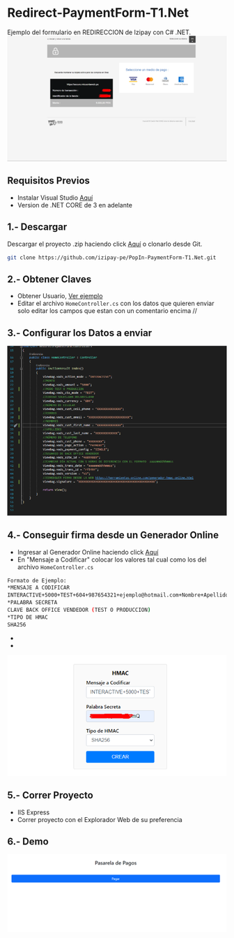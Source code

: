 # Redirect-PaymentForm-T1.Net

Ejemplo del formulario en REDIRECCION de Izipay con C# .NET.
![pagar](images/pagar.png)

## Requisitos Previos

* Instalar Visual Studio [Aquí](https://visualstudio.microsoft.com/es/)
* Version de .NET CORE de 3 en adelante

## 1.- Descargar
Descargar el proyecto .zip haciendo click [Aquí](https://github.com/izipay-pe/PopIn-PaymentForm-T1.Net/archive/refs/heads/main.zip) o clonarlo desde Git.
```sh
git clone https://github.com/izipay-pe/PopIn-PaymentForm-T1.Net.git
``` 

## 2.- Obtener Claves
* Obtener Usuario, [Ver ejemplo](https://github.com/izipay-pe/obtener-credenciales-de-conexion#readme)
* Editar el archivo `HomeController.cs` con los datos que quieren enviar solo editar los campos que estan con un comentario encima //
 
## 3.- Configurar los Datos a enviar
![Claves](images/datos.png)

## 4.- Conseguir firma desde un Generador Online
* Ingresar al Generador Online haciendo click [Aquí](https://herramientas-online.com/generador-hmac-online.html)
* En "Mensaje a Codificar" colocar los valores tal cual como los del archivo `HomeController.cs` 
```sh
Formato de Ejemplo:
*MENSAJE A CODIFICAR
INTERACTIVE+5000+TEST+604+987654321+ejemplo@hotmail.com+Nombre+Apellido+5445664+PAYMENT+SINGLE+usuariobackoffice+aaaammddhhmmss+rf54hY+V2+clavebackoffice
*PALABRA SECRETA
CLAVE BACK OFFICE VENDEDOR (TEST O PRODUCCION)
*TIPO DE HMAC
SHA256
``` 
* 
* 
![Claves](images/generador.png)


## 5.- Correr Proyecto
* IIS Express
* Correr proyecto con el Explorador Web de su preferencia

## 6.- Demo
![demo](images/demo.png)
